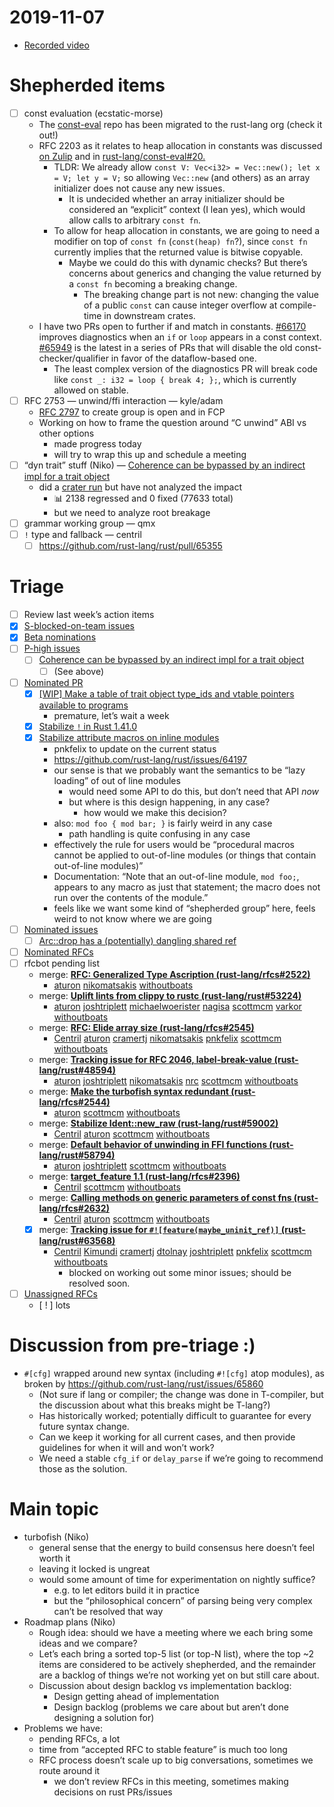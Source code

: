 # 2019-11-07

* [Recorded video](https://youtu.be/JRMWdN9wj-c)

# Shepherded items

* [ ] const evaluation (ecstatic-morse)
    - The [const-eval](https://github.com/rust-lang/const-eval) repo has been migrated to the rust-lang org (check it out!)
    - RFC 2203 as it relates to heap allocation in constants was discussed [on Zulip](https://rust-lang.zulipchat.com/#narrow/stream/146212-t-compiler.2Fconst-eval/topic/.60ConstSafe.60.20and.20bitwise.20copies) and in [rust-lang/const-eval#20.](https://github.com/rust-lang/const-eval/issues/20#issuecomment-550260232)
        - TLDR: We already allow `const V: Vec<i32> = Vec::new(); let x = V; let y = V;` so allowing `Vec::new` (and others) as an array initializer does not cause any new issues.
            - It is undecided whether an array initializer should be considered an “explicit” context (I lean yes), which would allow calls to arbitrary `const fn`.
        - To allow for heap allocation in constants, we are going to need a modifier on top of `const fn` (`const(heap) fn`?), since `const fn` currently implies that the returned value is bitwise copyable.
            - Maybe we could do this with dynamic checks? But there’s concerns about generics and changing the value returned by a `const fn` becoming a breaking change.
                - The breaking change part is not new: changing the value of a public `const` can cause integer overflow at compile-time in downstream crates.
    - I have two PRs open to further if and match in constants. [#66170](https://github.com/rust-lang/rust/pull/66170) improves diagnostics when an `if` or `loop` appears in a const context. [#65949](https://github.com/rust-lang/rust/pull/65949) is the latest in a series of PRs that will disable the old const-checker/qualifier in favor of the dataflow-based one.
        - The least complex version of the diagnostics PR will break code like `const _: i32 = loop { break 4; };`, which is currently allowed on stable.
* [ ] RFC 2753 — unwind/ffi interaction — kyle/adam
    - [RFC 2797](https://paper.dropbox.com/doc/T-Lang-Meeting-Current-meeting--Ant7PBwWnDPNFAPc0f3TJewhAg-nRfrSxCbfeo9q7fEYogZQ) to create group is open and in FCP 
    - Working on how to frame the question around “C unwind” ABI vs other options
        - made progress today
        - will try to wrap this up and schedule a meeting
* [ ] “dyn trait” stuff (Niko) — [Coherence can be bypassed by an indirect impl for a trait object](https://github.com/rust-lang/rust/issues/57893)
    - did a [crater run](https://github.com/rust-lang/rust/pull/66037#issuecomment-549575983) but have not analyzed the impact
        - 📊 2138 regressed and 0 fixed (77633 total)
        - but we need to analyze root breakage
* [ ] grammar working group — qmx
* [ ] `!` type and fallback — centril
    * [ ] https://github.com/rust-lang/rust/pull/65355

# Triage

* [ ] Review last week’s action items
* [x] [S-blocked-on-team issues](https://github.com/rust-lang/rust/issues?q=is%3Aopen+is%3Aissue+label%3AS-waiting-on-team)
* [x] [Beta nominations](https://github.com/rust-lang/rust/issues?utf8=%E2%9C%93&q=is%3Aopen+is%3Aissue+label%3Abeta-nominated+label%3AT-lang)
* [ ] [P-high issues](https://github.com/rust-lang/rust/issues?utf8=%E2%9C%93&q=is%3Aopen+is%3Aissue+label%3AP-high+label%3AT-lang)
    * [ ] [Coherence can be bypassed by an indirect impl for a trait object](https://github.com/rust-lang/rust/issues/57893)
        * [ ] (See above)
* [ ] [Nominated PR](https://github.com/rust-lang/rust/pulls?q=is%3Aopen+is%3Apr+label%3AI-nominated+label%3AT-lang)
    * [x] [[WIP] Make a table of trait object type_ids and vtable pointers available to programs](https://github.com/rust-lang/rust/pull/66113)
        - premature, let’s wait a week
    * [x] [Stabilize `!` in Rust 1.41.0](https://github.com/rust-lang/rust/pull/65355)
    * [x] [Stabilize attribute macros on inline modules](https://github.com/rust-lang/rust/pull/64273)
        - pnkfelix to update on the current status
        - https://github.com/rust-lang/rust/issues/64197
        - our sense is that we probably want the semantics to be “lazy loading” of out of line modules
            - would need some API to do this, but don’t need that API *now* 
            - but where is this design happening, in any case?
                - how would we make this decision?
        - also: `mod foo { mod bar; }` is fairly weird in any case
            - path handling is quite confusing in any case
        - effectively the rule for users would be “procedural macros cannot be applied to out-of-line modules (or things that contain out-of-line modules)”
        - Documentation: “Note that an out-of-line module, `mod foo;`, appears to any macro as just that statement; the macro does not run over the contents of the module.”
        - feels like we want some kind of “shepherded group” here, feels weird to not know where we are going
* [ ] [Nominated issues](https://github.com/rust-lang/rust/issues?utf8=%E2%9C%93&q=is%3Aopen+is%3Aissue+label%3AI-nominated+label%3AT-lang+)
    * [ ] [Arc::drop has a (potentially) dangling shared ref](https://github.com/rust-lang/rust/issues/55005)
* [ ] [Nominated RFC](https://github.com/rust-lang/rfcs/pulls?q=is%3Aopen+is%3Apr+label%3AI-nominated+label%3AT-lang)[s](https://github.com/rust-lang/rfcs/pulls?q=is%3Aopen+is%3Apr+label%3AI-nominated+label%3AT-lang)
* [ ] rfcbot pending list
    - merge: [**RFC: Generalized Type Ascription (rust-lang/rfcs#2522)**](https://github.com/rust-lang/rfcs/issues/2522#issuecomment-415551732)
        - [aturon](https://rfcbot.rs/fcp/aturon)  [nikomatsakis](https://rfcbot.rs/fcp/nikomatsakis)  [withoutboats](https://rfcbot.rs/fcp/withoutboats) 
    - merge: [**Uplift lints from clippy to rustc (rust-lang/rust#53224)**](https://github.com/rust-lang/rust/issues/53224#issuecomment-415097721)
        - [aturon](https://rfcbot.rs/fcp/aturon)  [joshtriplett](https://rfcbot.rs/fcp/joshtriplett)  [michaelwoerister](https://rfcbot.rs/fcp/michaelwoerister)  [nagisa](https://rfcbot.rs/fcp/nagisa)  [scottmcm](https://rfcbot.rs/fcp/scottmcm)  [varkor](https://rfcbot.rs/fcp/varkor)  [withoutboats](https://rfcbot.rs/fcp/withoutboats) 
    - merge: [**RFC: Elide array size (rust-lang/rfcs#2545)**](https://github.com/rust-lang/rfcs/issues/2545#issuecomment-449133335)
        - [Centril](https://rfcbot.rs/fcp/Centril)  [aturon](https://rfcbot.rs/fcp/aturon)  [cramertj](https://rfcbot.rs/fcp/cramertj)  [nikomatsakis](https://rfcbot.rs/fcp/nikomatsakis)  [pnkfelix](https://rfcbot.rs/fcp/pnkfelix)  [scottmcm](https://rfcbot.rs/fcp/scottmcm)  [withoutboats](https://rfcbot.rs/fcp/withoutboats) 
    - merge: [**Tracking issue for RFC 2046, label-break-value (rust-lang/rust#48594)**](https://github.com/rust-lang/rust/issues/48594#issuecomment-451672227)
        - [aturon](https://rfcbot.rs/fcp/aturon)  [joshtriplett](https://rfcbot.rs/fcp/joshtriplett)  [nikomatsakis](https://rfcbot.rs/fcp/nikomatsakis)  [nrc](https://rfcbot.rs/fcp/nrc)  [scottmcm](https://rfcbot.rs/fcp/scottmcm)  [withoutboats](https://rfcbot.rs/fcp/withoutboats) 
    - merge: [**Make the turbofish syntax redundant (rust-lang/rfcs#2544)**](https://github.com/rust-lang/rfcs/issues/2544#issuecomment-453653193)
        - [aturon](https://rfcbot.rs/fcp/aturon)  [scottmcm](https://rfcbot.rs/fcp/scottmcm)  [withoutboats](https://rfcbot.rs/fcp/withoutboats) 
    - merge: [**Stabilize Ident::new_raw (rust-lang/rust#59002)**](https://github.com/rust-lang/rust/issues/59002#issuecomment-470953372)
        - [Centril](https://rfcbot.rs/fcp/Centril)  [aturon](https://rfcbot.rs/fcp/aturon)  [scottmcm](https://rfcbot.rs/fcp/scottmcm)  [withoutboats](https://rfcbot.rs/fcp/withoutboats) 
    - merge: [**Default behavior of unwinding in FFI functions (rust-lang/rust#58794)**](https://github.com/rust-lang/rust/issues/58794#issuecomment-471281244)
        - [aturon](https://rfcbot.rs/fcp/aturon)  [joshtriplett](https://rfcbot.rs/fcp/joshtriplett)  [scottmcm](https://rfcbot.rs/fcp/scottmcm)  [withoutboats](https://rfcbot.rs/fcp/withoutboats) 
    - merge: [**target_feature 1.1 (rust-lang/rfcs#2396)**](https://github.com/rust-lang/rfcs/issues/2396#issuecomment-473371179)
        - [Centril](https://rfcbot.rs/fcp/Centril)  [scottmcm](https://rfcbot.rs/fcp/scottmcm)  [withoutboats](https://rfcbot.rs/fcp/withoutboats) 
    - merge: [**Calling methods on generic parameters of const fns (rust-lang/rfcs#2632)**](https://github.com/rust-lang/rfcs/issues/2632#issuecomment-481395097)
        - [Centril](https://rfcbot.rs/fcp/Centril)  [aturon](https://rfcbot.rs/fcp/aturon)  [scottmcm](https://rfcbot.rs/fcp/scottmcm)  [withoutboats](https://rfcbot.rs/fcp/withoutboats) 
    * [x]  merge: [**Tracking issue for `#![feature(maybe_uninit_ref)]` (rust-lang/rust#63568)**](https://github.com/rust-lang/rust/issues/63568#issuecomment-543959444)
        - [Centril](https://rfcbot.rs/fcp/Centril)  [Kimundi](https://rfcbot.rs/fcp/Kimundi)  [cramertj](https://rfcbot.rs/fcp/cramertj)  [dtolnay](https://rfcbot.rs/fcp/dtolnay)  [joshtriplett](https://rfcbot.rs/fcp/joshtriplett)  [pnkfelix](https://rfcbot.rs/fcp/pnkfelix)  [scottmcm](https://rfcbot.rs/fcp/scottmcm)  [withoutboats](https://rfcbot.rs/fcp/withoutboats) 
            - blocked on working out some minor issues; should be resolved soon.
* [ ] [Unassigned RFCs](https://github.com/rust-lang/rfcs/pulls?q=is%3Aopen+is%3Apr+no%3Aassignee+label%3AT-lang)
    * [ ! ] lots

# Discussion from pre-triage :)

- `#[cfg]` wrapped around new syntax (including `#![cfg]` atop modules), as broken by https://github.com/rust-lang/rust/issues/65860 
    - (Not sure if lang or compiler; the change was done in T-compiler, but the discussion about what this breaks might be T-lang?)
    - Has historically worked; potentially difficult to guarantee for every future syntax change.
    - Can we keep it working for all current cases, and then provide guidelines for when it will and won’t work?
    - We need a stable `cfg_if` or `delay_parse` if we’re going to recommend those as the solution.

# Main topic

- turbofish (Niko)
    - general sense that the energy to build consensus here doesn’t feel worth it
    - leaving it locked is ungreat
    - would some amount of time for experimentation on nightly suffice?
        - e.g. to let editors build it in practice
        - but the “philosophical concern” of parsing being very complex can’t be resolved that way
- Roadmap plans (Niko)
    - Rough idea: should we have a meeting where we each bring some ideas and we compare?
    - Let’s each bring a sorted top-5 list (or top-N list), where the top ~2 items are considered to be actively shepherded, and the remainder are a backlog of things we’re not working yet on but still care about.
    - Discussion about design backlog vs implementation backlog:
        - Design getting ahead of implementation
        - Design backlog (problems we care about but aren’t done designing a solution for)
- Problems we have:
    - pending RFCs, a lot
    - time from “accepted RFC to stable feature” is much too long
    - RFC process doesn’t scale up to big conversations, sometimes we route around it
        - we don’t review RFCs in this meeting, sometimes making decisions on rust PRs/issues


